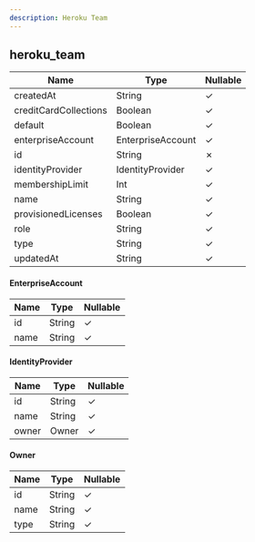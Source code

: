 ```yaml
---
description: Heroku Team
---
```

heroku_team
-----------

| **Name**              | **Type**          | **Nullable** |
| --------------------- | ----------------- | ------------ |
| createdAt             | String            | &check;      |
| creditCardCollections | Boolean           | &check;      |
| default               | Boolean           | &check;      |
| enterpriseAccount     | EnterpriseAccount | &check;      |
| id                    | String            | &cross;      |
| identityProvider      | IdentityProvider  | &check;      |
| membershipLimit       | Int               | &check;      |
| name                  | String            | &check;      |
| provisionedLicenses   | Boolean           | &check;      |
| role                  | String            | &check;      |
| type                  | String            | &check;      |
| updatedAt             | String            | &check;      |

#### EnterpriseAccount
| **Name** | **Type** | **Nullable** |
| -------- | -------- | ------------ |
| id       | String   | &check;      |
| name     | String   | &check;      |

#### IdentityProvider
| **Name** | **Type** | **Nullable** |
| -------- | -------- | ------------ |
| id       | String   | &check;      |
| name     | String   | &check;      |
| owner    | Owner    | &check;      |

#### Owner
| **Name** | **Type** | **Nullable** |
| -------- | -------- | ------------ |
| id       | String   | &check;      |
| name     | String   | &check;      |
| type     | String   | &check;      |
